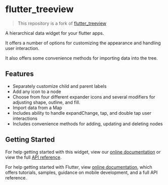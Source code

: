 # flutter_treeview

> This repository is a fork of [flutter_treeview](https://pub.dev/packages/flutter_treeview)

A hierarchical data widget for your flutter apps. 

It offers a number of options for customizing the appearance and handling user interaction.

It also offers some convenience methods for importing data into the tree.


## Features

* Separately customize child and parent labels
* Add any icon to a node
* Choose from four different expander icons and several modifiers for adjusting shape, outline, and fill. 
* Import data from a Map 
* Includes ability to handle expandChange, tap, and double tap user interactions
* Includes convenience methods for adding, updating and deleting nodes


## Getting Started

For help getting started with this widget, view our 
[online documentation](https://cagn.codeninelabs.com/widgets/treeview/) or view the
full [API reference](https://pub.dev/documentation/flutter_treeview/latest/).

For help getting started with Flutter, view 
[online documentation](https://flutter.dev/docs), which offers tutorials, 
samples, guidance on mobile development, and a full API reference.
